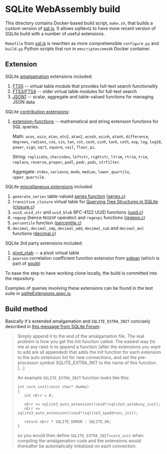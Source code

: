 # SQLite WebAssembly build

This directory contains Docker-based build script, `make.sh`, that builds
a custom version of [sql.js][1]. It allows sqliteviz to have more recent
version of SQLite build with a number of useful extensions.

`Makefile` from [sql.js][1] is rewritten as more comprehensible `configure.py`
 and `build.py` Python scripts that run in `emscripten/emsdk` Docker container.

## Extension

SQLite [amalgamation][2] extensions included:

1. [FTS5][4] -- virtual table module that provides full-text search
   functionality
2. [FTS3/FTS4][15] -- older virtual table modules for full-text search
3. [JSON1][16] -- scalar, aggregate and table-valued functions for managing JSON data

SQLite [contribution extensions][17]:

1. [extension-functions][18] -- mathematical and string extension functions for SQL queries.

   Math: `acos`, `asin`, `atan`, `atn2`, `atan2`, `acosh`, `asinh`, `atanh`, `difference`,
   `degrees`, `radians`, `cos`, `sin`, `tan`, `cot`, `cosh`, `sinh`, `tanh`, `coth`,
   `exp`, `log`, `log10`, `power`, `sign`, `sqrt`, `square`, `ceil`, `floor`, `pi`.

   String: `replicate`, `charindex`, `leftstr`, `rightstr`, `ltrim`, `rtrim`, `trim`,
   `replace`, `reverse`, `proper`, `padl`, `padr`, `padc`, `strfilter`.

   Aggregate: `stdev`, `variance`, `mode`, `median`, `lower_quartile`, `upper_quartile`.

SQLite [miscellaneous extensions][3] included:

1. `generate_series` table-valued [series function][6] ([series.c][7])
2. `transitive_closure` virtual table for
   [Querying Tree Structures in SQLite][11] ([closure.c][8])
3. `uuid`, `uuid_str` and `uuid_blob` RFC-4122 UUID functions ([uuid.c][9])
4. `regexp` (hence `REGEXP` operator) and `regexpi` functions ([regexp.c][10])
5. `percentile` function ([percentile.c][13])
6. `decimal`, `decimal_cmp`, `decimal_add`, `decimal_sub` and `decimal_mul` functions
   ([decimal.c][14])

SQLite 3rd party extensions included:

1. [pivot_vtab][5] -- a pivot virtual table
2. `pearson` correlation coefficient function extension from [sqlean][21]
   (which is part of [squib][20])

To ease the step to have working clone locally, the build is committed into
the repository.

Examples of queries involving these extensions can be found in the test suite in
[sqliteExtensions.spec.js][19].

## Build method

Basically it's extended amalgamation and `SQLITE_EXTRA_INIT` concisely
described in [this message from SQLite Forum][12]:

> Simply append it to the end of the amalgamation file. The real problem is
> how you get the init function called. The easiest way (to me at any rate) is
> to append a function (after the extensions you want to add are all appended)
> that adds the init function for each extension to the auto extension list
> for new connections, and set the pre-processor symbol SQLITE_EXTRA_INIT to
> the name of this function. [...]
>
> An example `SQLITE_EXTRA_INIT` function looks like this:
>
> ```
> int core_init(const char* dummy)
> {
>    int nErr = 0;
>
>    nErr += sqlite3_auto_extension((void*)sqlite3_autobusy_init);
>    nErr += sqlite3_auto_extension((void*)sqlite3_ipaddress_init);
>
>    return nErr ? SQLITE_ERROR : SQLITE_OK;
> }
> ```
>
> so you would then define `SQLITE_EXTRA_INIT=core_init` when compiling the
> amalgamation code and the extensions would thereafter be automatically
> initialized on each connection.

[1]:  https://github.com/sql-js/sql.js
[2]:  https://sqlite.org/amalgamation.html
[3]:  https://sqlite.org/src/dir?ci=trunk&name=ext/misc
[4]:  https://sqlite.org/fts5.html
[5]:  https://github.com/jakethaw/pivot_vtab
[6]:  https://sqlite.org/series.html
[7]:  https://sqlite.org/src/file/ext/misc/series.c
[8]:  https://sqlite.org/src/file/ext/misc/closure.c
[9]:  https://sqlite.org/src/file/ext/misc/uuid.c
[10]: https://sqlite.org/src/file/ext/misc/regexp.c
[11]: https://charlesleifer.com/blog/querying-tree-structures-in-sqlite-using-python-and-the-transitive-closure-extension/
[12]: https://sqlite.org/forum/forumpost/6ad7d4f4bebe5e06?raw
[13]: https://sqlite.org/src/file/ext/misc/percentile.c
[14]: https://sqlite.org/src/file/ext/misc/decimal.c
[15]: https://sqlite.org/fts3.html
[16]: https://sqlite.org/json1.html
[17]: https://sqlite.org/contrib/
[18]: https://sqlite.org/contrib//download/extension-functions.c?get=25
[19]: https://github.com/lana-k/sqliteviz/blob/master/tests/lib/database/sqliteExtensions.spec.js
[20]: https://github.com/mrwilson/squib/blob/master/pearson.c
[21]: https://github.com/nalgeon/sqlean/blob/incubator/src/pearson.c
